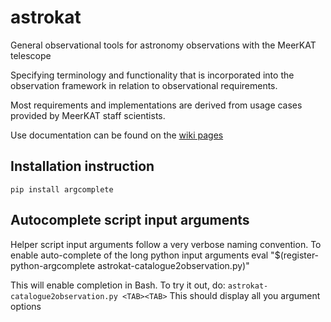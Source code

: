 # astrokat
General observational tools for astronomy observations with the MeerKAT telescope

Specifying terminology and functionality that is incorporated into the observation framework in
relation to observational requirements.

Most requirements and implementations are derived from usage cases provided by MeerKAT staff
scientists.

Use documentation can be found on the [wiki pages](https://github.com/ska-sa/astrokat/wiki)

## Installation instruction
`pip install argcomplete`


## Autocomplete script input arguments
Helper script input arguments follow a very verbose naming convention.
To enable auto-complete of the long python input arguments
eval "$(register-python-argcomplete astrokat-catalogue2observation.py)"

This will enable completion in Bash.  To try it out, do:
`astrokat-catalogue2observation.py <TAB><TAB>`
This should display all you argument options

